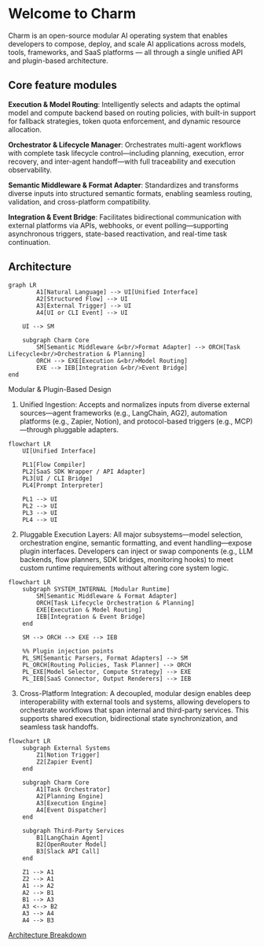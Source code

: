 # Welcome to Charm

Charm is an open-source modular AI operating system that enables developers to compose, deploy, and scale AI applications across models, tools, frameworks, and SaaS platforms — all through a single unified API and plugin-based architecture.

## Core feature modules

**Execution & Model Routing**:
Intelligently selects and adapts the optimal model and compute backend based on routing policies, with built-in support for fallback strategies, token quota enforcement, and dynamic resource allocation.

**Orchestrator & Lifecycle Manager**:
Orchestrates multi-agent workflows with complete task lifecycle control—including planning, execution, error recovery, and inter-agent handoff—with full traceability and execution observability.

**Semantic Middleware & Format Adapter**:
Standardizes and transforms diverse inputs into structured semantic formats, enabling seamless routing, validation, and cross-platform compatibility.

**Integration & Event Bridge**:
Facilitates bidirectional communication with external platforms via APIs, webhooks, or event polling—supporting asynchronous triggers, state-based reactivation, and real-time task continuation.


## Architecture

```mermaid
graph LR
        A1[Natural Language] --> UI[Unified Interface]
        A2[Structured Flow] --> UI
        A3[External Trigger] --> UI
        A4[UI or CLI Event] --> UI

    UI --> SM

    subgraph Charm Core
        SM[Semantic Middleware &<br/>Format Adapter] --> ORCH[Task Lifecycle<br/>Orchestration & Planning]
        ORCH --> EXE[Execution &<br/>Model Routing]
        EXE --> IEB[Integration &<br/>Event Bridge]
end
```
Modular & Plugin-Based Design

1. Unified Ingestion:
Accepts and normalizes inputs from diverse external sources—agent frameworks (e.g., LangChain, AG2), automation platforms (e.g., Zapier, Notion), and protocol-based triggers (e.g., MCP)—through pluggable adapters.

```mermaid
flowchart LR
    UI[Unified Interface]

    PL1[Flow Compiler]
    PL2[SaaS SDK Wrapper / API Adapter]
    PL3[UI / CLI Bridge]
    PL4[Prompt Interpreter]

    PL1 --> UI
    PL2 --> UI
    PL3 --> UI
    PL4 --> UI
```
2. Pluggable Execution Layers:
All major subsystems—model selection, orchestration engine, semantic formatting, and event handling—expose plugin interfaces. Developers can inject or swap components (e.g., LLM backends, flow planners, SDK bridges, monitoring hooks) to meet custom runtime requirements without altering core system logic.

```mermaid
flowchart LR
    subgraph SYSTEM_INTERNAL [Modular Runtime]
        SM[Semantic Middleware & Format Adapter]
        ORCH[Task Lifecycle Orchestration & Planning]
        EXE[Execution & Model Routing]
        IEB[Integration & Event Bridge]
    end

    SM --> ORCH --> EXE --> IEB

    %% Plugin injection points
    PL_SM[Semantic Parsers, Format Adapters] --> SM
    PL_ORCH[Routing Policies, Task Planner] --> ORCH
    PL_EXE[Model Selector, Compute Strategy] --> EXE
    PL_IEB[SaaS Connector, Output Renderers] --> IEB
```

3. Cross-Platform Integration:
A decoupled, modular design enables deep interoperability with external tools and systems, allowing developers to orchestrate workflows that span internal and third-party services. This supports shared execution, bidirectional state synchronization, and seamless task handoffs.

```mermaid
flowchart LR
    subgraph External Systems
        Z1[Notion Trigger]
        Z2[Zapier Event]
    end

    subgraph Charm Core
        A1[Task Orchestrator]
        A2[Planning Engine]
        A3[Execution Engine]
        A4[Event Dispatcher]
    end

    subgraph Third-Party Services
        B1[LangChain Agent]
        B2[OpenRouter Model]
        B3[Slack API Call]
    end

    Z1 --> A1
    Z2 --> A1
    A1 --> A2
    A2 --> B1
    B1 --> A3
    A3 <--> B2
    A3 --> A4
    A4 --> B3
```
[Architecture Breakdown](https://github.com/CharmAIOS/CharmOS/blob/main/docs/architecture.md)
